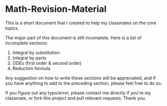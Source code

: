 # Math-Revision-Material
This is a short document that I created to help my classmates on the core topics.

The major part of this document is still incomplete. Here is a list of incomplete sections:
1. Integral by substitution
2. Integral by parts
3. ODEs (first order & second order)
4. Reduction formula

Any suggestion on how to write these sections will be appreciated, and if you have anything to add to the preceding section, please feel free to do so.

If you figure out any typo/error, please contact me directly if you're my classmate, or fork this project and pull relevant requests. Thank you.
